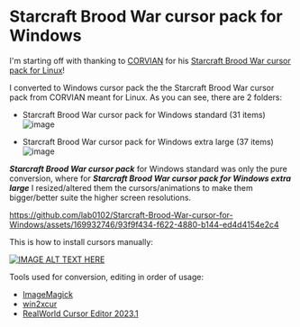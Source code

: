 # Starcraft Brood War cursor pack for Windows

I'm starting off with thanking to [CORVIAN](https://store.kde.org/u/corvian) for his [Starcraft Brood War cursor pack for Linux](https://store.kde.org/p/1680392)!

I converted to Windows cursor pack the the Starcraft Brood War cursor pack from CORVIAN meant for Linux.
As you can see, there are 2 folders:
- Starcraft Brood War cursor pack for Windows standard (31 items)
  ![image](https://github.com/lab0102/Starcraft-Brood-War-cursor-for-Windows/assets/169932746/44cec54e-da0a-4585-8735-879c3a86766c)

- Starcraft Brood War cursor pack for Windows extra large (37 items)
  ![image](https://github.com/lab0102/Starcraft-Brood-War-cursor-for-Windows/assets/169932746/3b290ed1-47da-42df-9b31-32c3ac3c568c)


**_Starcraft Brood War cursor pack_** for Windows standard was only the pure conversion, where for **_Starcraft Brood War cursor pack for Windows extra large_** I resized/altered them the cursors/animations to make them bigger/better suite the higher screen resolutions.




https://github.com/lab0102/Starcraft-Brood-War-cursor-for-Windows/assets/169932746/93f9f434-f622-4880-b144-ed4d4154e2c4

This is how to install cursors manually:

[![IMAGE ALT TEXT HERE](https://img.youtube.com/vi/PCO3ElHjctg/0.jpg)](https://www.youtube.com/watch?v=PCO3ElHjctg)


Tools used for conversion, editing in order of usage:
- [ImageMagick](https://imagemagick.org/script/download.php#windows)
- [win2xcur](https://github.com/quantum5/win2xcur)
- [RealWorld Cursor Editor 2023.1](http://www.rw-designer.com/cursor-maker)

